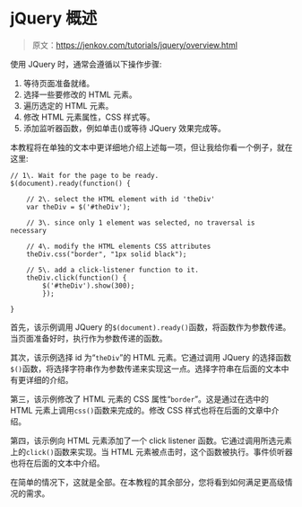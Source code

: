 # jQuery 概述

> 原文：<https://jenkov.com/tutorials/jquery/overview.html>

使用 JQuery 时，通常会遵循以下操作步骤:

1.  等待页面准备就绪。
2.  选择一些要修改的 HTML 元素。
3.  遍历选定的 HTML 元素。
4.  修改 HTML 元素属性，CSS 样式等。
5.  添加监听器函数，例如单击()或等待 JQuery 效果完成等。

本教程将在单独的文本中更详细地介绍上述每一项，但让我给你看一个例子，就在这里:

```
// 1\. Wait for the page to be ready.
$(document).ready(function() {

    // 2\. select the HTML element with id 'theDiv'
    var theDiv = $('#theDiv');

    // 3\. since only 1 element was selected, no traversal is necessary

    // 4\. modify the HTML elements CSS attributes
    theDiv.css("border", "1px solid black");

    // 5\. add a click-listener function to it.
    theDiv.click(function() {
        $('#theDiv').show(300);
        });

}

```

首先，该示例调用 JQuery 的`$(document).ready()`函数，将函数作为参数传递。当页面准备好时，执行作为参数传递的函数。

其次，该示例选择 id 为“`theDiv`”的 HTML 元素。它通过调用 JQuery 的选择函数`$()`函数，将选择字符串作为参数传递来实现这一点。选择字符串在后面的文本中有更详细的介绍。

第三，该示例修改了 HTML 元素的 CSS 属性“`border`”。这是通过在选中的 HTML 元素上调用`css()`函数来完成的。修改 CSS 样式也将在后面的文章中介绍。

第四，该示例向 HTML 元素添加了一个 click listener 函数。它通过调用所选元素上的`click()`函数来实现。当 HTML 元素被点击时，这个函数被执行。事件侦听器也将在后面的文本中介绍。

在简单的情况下，这就是全部。在本教程的其余部分，您将看到如何满足更高级情况的需求。